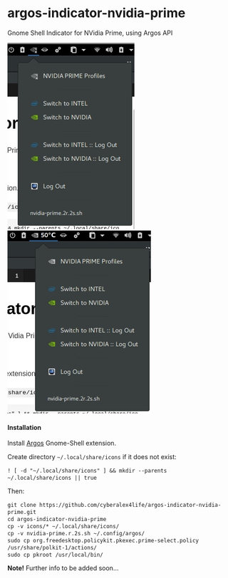 # argos-indicator-nvidia-prime
Gnome Shell Indicator for NVidia Prime, using Argos API

![NVidia Prime Argos Indicator](https://github.com/cyberalex4life/argos-indicator-nvidia-prime/blob/master/screenshots/argos-nvidia-prime1.jpg)         ![NVidia Prime Argos Indicator](https://github.com/cyberalex4life/argos-indicator-nvidia-prime/blob/master/screenshots/argos-nvidia-prime2.jpg)

#### Installation
Install [Argos](https://extensions.gnome.org/extension/1176/argos/) Gnome-Shell extension.

Create directory `~/.local/share/icons` if it does not exist:
```
! [ -d "~/.local/share/icons" ] && mkdir --parents ~/.local/share/icons || true
```

Then:
```
git clone https://github.com/cyberalex4life/argos-indicator-nvidia-prime.git
cd argos-indicator-nvidia-prime
cp -v icons/* ~/.local/share/icons/
cp -v nvidia-prime.r.2s.sh ~/.config/argos/
sudo cp org.freedesktop.policykit.pkexec.prime-select.policy /usr/share/polkit-1/actions/
sudo cp pkroot /usr/local/bin/
```
**Note!**
Further info to be added soon...
